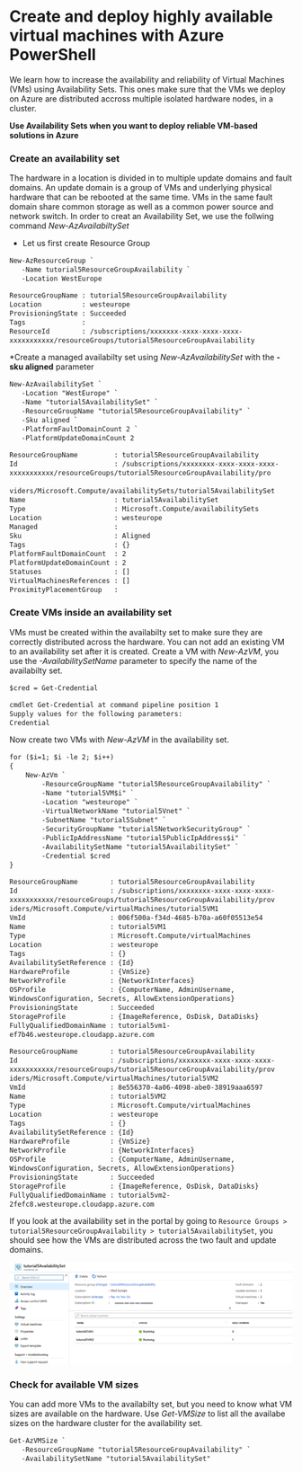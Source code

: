 # Create and deploy highly available virtual machines with Azure PowerShell
We learn how to increase the availability and reliability of Virtual Machines (VMs) using Availability Sets. This ones make sure that the VMs we deploy on Azure are distributed accross multiple isolated hardware nodes, in a cluster.

__Use Availability Sets when you want to deploy reliable VM-based solutions in Azure__

### Create an availability set
The hardware in a location is divided in to multiple update domains and fault domains. An update domain is a group of VMs and underlying physical hardware that can be rebooted at the same time. VMs in the same fault domain share common storage as well as a common power source and network switch.
In order to creat an Availability Set, we use the follwing command *New-AzAvailabiltySet*
 
 * Let us first create Resource Group
```
New-AzResourceGroup `
   -Name tutorial5ResourceGroupAvailability `
   -Location WestEurope
```
```
ResourceGroupName : tutorial5ResourceGroupAvailability
Location          : westeurope
ProvisioningState : Succeeded
Tags              :
ResourceId        : /subscriptions/xxxxxxx-xxxx-xxxx-xxxx-xxxxxxxxxxx/resourceGroups/tutorial5ResourceGroupAvailability
```
*Create a managed availabilty set using *New-AzAvailabilitySet* with the **-sku aligned** parameter
```
New-AzAvailabilitySet `
   -Location "WestEurope" `
   -Name "tutorial5AvailabilitySet" `
   -ResourceGroupName "tutorial5ResourceGroupAvailability" `
   -Sku aligned `
   -PlatformFaultDomainCount 2 `
   -PlatformUpdateDomainCount 2
```
```
ResourceGroupName         : tutorial5ResourceGroupAvailability
Id                        : /subscriptions/xxxxxxxx-xxxx-xxxx-xxxx-xxxxxxxxxxx/resourceGroups/tutorial5ResourceGroupAvailability/pro
                            viders/Microsoft.Compute/availabilitySets/tutorial5AvailabilitySet
Name                      : tutorial5AvailabilitySet
Type                      : Microsoft.Compute/availabilitySets
Location                  : westeurope
Managed                   :
Sku                       : Aligned
Tags                      : {}
PlatformFaultDomainCount  : 2
PlatformUpdateDomainCount : 2
Statuses                  : []
VirtualMachinesReferences : []
ProximityPlacementGroup   :
```
### Create VMs inside an availability set
VMs must be created within the availabilty set to make sure they are correctly distributed across the hardware. You can not add an existing VM to an availability set after it is created.
Create a VM with *New-AzVM*, you use the *-AvailabilitySetName* parameter to specify the name of the availabilty set.
```
$cred = Get-Credential
```
```
cmdlet Get-Credential at command pipeline position 1
Supply values for the following parameters:
Credential
```
Now create two VMs with *New-AzVM* in the availability set.
```
for ($i=1; $i -le 2; $i++)
{
    New-AzVm `
        -ResourceGroupName "tutorial5ResourceGroupAvailability" `
        -Name "tutorial5VM$i" `
        -Location "westeurope" `
        -VirtualNetworkName "tutorial5Vnet" `
        -SubnetName "tutorial5Subnet" `
        -SecurityGroupName "tutorial5NetworkSecurityGroup" `
        -PublicIpAddressName "tutorial5PublicIpAddress$i" `
        -AvailabilitySetName "tutorial5AvailabilitySet" `
        -Credential $cred
}
```
```
ResourceGroupName        : tutorial5ResourceGroupAvailability
Id                       : /subscriptions/xxxxxxxx-xxxx-xxxx-xxxx-xxxxxxxxxxx/resourceGroups/tutorial5ResourceGroupAvailability/prov
iders/Microsoft.Compute/virtualMachines/tutorial5VM1
VmId                     : 006f500a-f34d-4685-b70a-a60f05513e54
Name                     : tutorial5VM1
Type                     : Microsoft.Compute/virtualMachines
Location                 : westeurope
Tags                     : {}
AvailabilitySetReference : {Id}
HardwareProfile          : {VmSize}
NetworkProfile           : {NetworkInterfaces}
OSProfile                : {ComputerName, AdminUsername, WindowsConfiguration, Secrets, AllowExtensionOperations}
ProvisioningState        : Succeeded
StorageProfile           : {ImageReference, OsDisk, DataDisks}
FullyQualifiedDomainName : tutorial5vm1-ef7b46.westeurope.cloudapp.azure.com
```
```
ResourceGroupName        : tutorial5ResourceGroupAvailability
Id                       : /subscriptions/xxxxxxxx-xxxx-xxxx-xxxx-xxxxxxxxxxx/resourceGroups/tutorial5ResourceGroupAvailability/prov
iders/Microsoft.Compute/virtualMachines/tutorial5VM2
VmId                     : 8e556370-4a06-4098-abe0-38919aaa6597
Name                     : tutorial5VM2
Type                     : Microsoft.Compute/virtualMachines
Location                 : westeurope
Tags                     : {}
AvailabilitySetReference : {Id}
HardwareProfile          : {VmSize}
NetworkProfile           : {NetworkInterfaces}
OSProfile                : {ComputerName, AdminUsername, WindowsConfiguration, Secrets, AllowExtensionOperations}
ProvisioningState        : Succeeded
StorageProfile           : {ImageReference, OsDisk, DataDisks}
FullyQualifiedDomainName : tutorial5vm2-2fefc8.westeurope.cloudapp.azure.com
```
If you look at the availability set in the portal by going to `Resource Groups > tutorial5ResourceGroupAvailability > tutorial5AvailabilitySet`, you should see how the VMs are distributed across the two fault and update domains.

![alt text]( ./tutorial5_azure_portal.png "Availability sets in Azure Portal")

### Check for available VM sizes
You can add more VMs to the availabilty set, but you need to know what VM sizes are available on the hardware. Use *Get-VMSize* to list all the availabe sizes on the hardware cluster for the availability set.
```
Get-AzVMSize `
   -ResourceGroupName "tutorial5ResourceGroupAvailability" `
   -AvailabilitySetName "tutorial5AvailabilitySet"
```